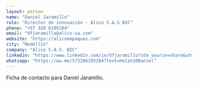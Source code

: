 ```yaml
---
layout: person
name: "Daniel Jaramillo"
role: "Director de innovación - Alico S.A.S BIC"
phone: "+57 320 6195284"
email: "dfjaramillo@alico-sa.com"
website: "https://alicoempaques.com"
city: "Medellín"
company: "Alico S.A.S. BIC"
linkedin: "https://www.linkedin.com/in/dfjaramillo?utm_source=share&utm_campaign=share_via&utm_content=profile&utm_medium=ios_app"
whatsapp: "https://wa.me/573206195284?text=Hola%20Daniel"
---
```


Ficha de contacto para Daniel Jaramillo.